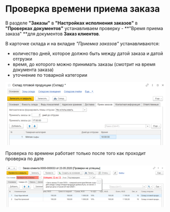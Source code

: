 # Проверка времени приема заказа

В разделе **"Заказы"** в **"Настройках исполнения заказов"** в **"Проверках документов"** устанавливаем проверку - **"Время приема заказа" **для документов **Заказ клиентов**.

В карточке склада и на вкладке *"Приемка заказов"* устанавливаются:

- количество дней, которое должно быть между датой заказа и датой отгрузки
- время, до которого можно принимать заказы (смотрит на время документа заказа)
- уточнение по товарной категории

[![5][5]][5]  

Проверка по времени работает только после того как проходит проверка по дате

[![6][6]][6]

[5]: CheckingTheOrderAcceptanceTime.assets/5.png
[6]: CheckingTheOrderAcceptanceTime.assets/6.png